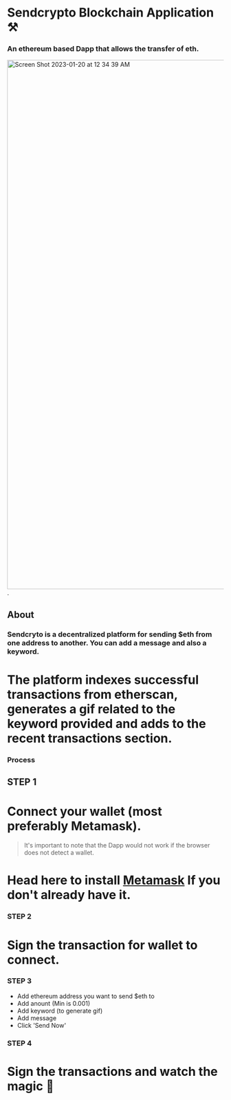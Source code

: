# Sendcrypto Blockchain Application :hammer_and_pick:	
### An ethereum based Dapp that allows the transfer of eth.
<img width="1231" alt="Screen Shot 2023-01-20 at 12 34 39 AM" src="https://user-images.githubusercontent.com/52081346/213586077-c32fabb6-45b5-4b8d-995d-63bb0bffe7eb.png">.
## About
### **Sendcryto** is a decentralized platform for sending $eth from one address to another. You can add a message and also a keyword.
# The platform indexes successful transactions from etherscan, generates a gif related to the keyword provided and adds to the recent transactions section.
### Process
## STEP 1
# Connect your wallet (most preferably Metamask).
> It's important to note that the Dapp would not work if the browser does not detect a wallet.
# Head here to install [Metamask](https://metamask.io/) If you don't already have it.
### STEP 2
# Sign the transaction for wallet to connect.
### STEP 3
* Add ethereum address you want to send $eth to
* Add anount (Min is 0.001)
* Add keyword (to generate gif)
* Add message
* Click 'Send Now'
### STEP 4
# Sign the transactions and watch the magic :mage:
